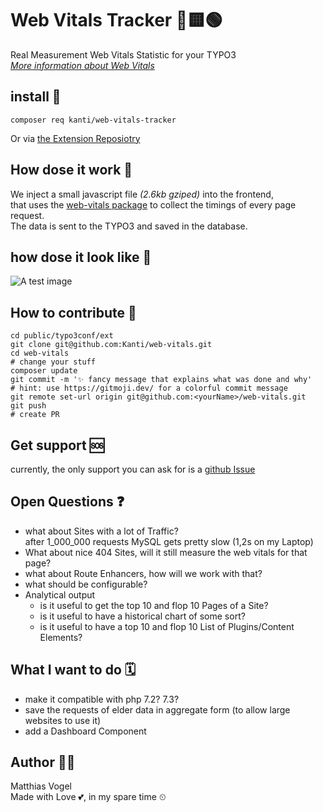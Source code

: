 # Web Vitals Tracker 🔺🟨🟢

Real Measurement Web Vitals Statistic for your TYPO3  
_[More information about Web Vitals](https://web.dev/vitals/)_

## install 🎁

```composer req kanti/web-vitals-tracker```

Or via [the Extension Reposiotry](https://extensions.typo3.org/extension/web_vitals_tracker)

## How dose it work 🦾

We inject a small javascript file _(2.6kb gziped)_ into the frontend,  
that uses the [web-vitals package](https://www.npmjs.com/package/web-vitals) to collect the timings of every page request.  
The data is sent to the TYPO3 and saved in the database.

## how dose it look like 👀

![A test image](./Documentation/Images/wev_vitals_screenshot.png)

## How to contribute 🤝

```
cd public/typo3conf/ext
git clone git@github.com:Kanti/web-vitals.git
cd web-vitals
# change your stuff
composer update
git commit -m '✨ fancy message that explains what was done and why'
# hint: use https://gitmoji.dev/ for a colorful commit message
git remote set-url origin git@github.com:<yourName>/web-vitals.git
git push
# create PR
```
## Get support 🆘

currently, the only support you can ask for is a  [github Issue](https://github.com/Kanti/web-vitals/issues?q=)

## Open Questions ❓

- what about Sites with a lot of Traffic?  
after 1_000_000 requests MySQL gets pretty slow (1,2s on my Laptop)
- What about nice 404 Sites, will it still measure the web vitals for that page?
- what about Route Enhancers, how will we work with that?
- what should be configurable?
- Analytical output
  - is it useful to get the top 10 and flop 10 Pages of a Site?
  - is it useful to have a historical chart of some sort?
  - is it useful to have a top 10 and flop 10 List of Plugins/Content Elements?

## What I want to do 🗓️

- make it compatible with php 7.2? 7.3?
- save the requests of elder data in aggregate form (to allow large websites to use it)
- add a Dashboard Component

## Author 🚶‍♂️

Matthias Vogel  
Made with Love 💕, in my spare time ⏲
